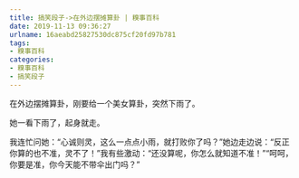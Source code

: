 ```yaml
---
title: 搞笑段子->在外边摆摊算卦 | 糗事百科
date: 2019-11-13 09:36:27
urlname: 16aeabd25827530dc875cf20fd97b781
tags: 
- 糗事百科
categories:
- 糗事百科
- 搞笑段子
---
```

在外边摆摊算卦，刚要给一个美女算卦，突然下雨了。

她一看下雨了，起身就走。

我连忙问她：“心诚则灵，这么一点点小雨，就打败你了吗？”她边走边说：“反正你算的也不准，灵不了！”我有些激动：“还没算呢，你怎么就知道不准！”“呵呵，你要是准，你今天能不带伞出门吗？”


